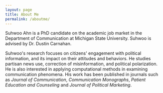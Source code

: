 ```yaml
---
layout: page
title: About Me
permalink: /aboutme/
---
```


Suhwoo Ahn is a PhD candidate on the academic job market in the Department of Communication at Michigan State University. Suhwoo is advised by Dr. Dustin Carnahan.

Suhwoo's research focuses on citizens' engagement with political information, and its impact on their attitudes and behaviors. He studies partisan news use, correction of misinformation, and political polarization. He is also interested in applying computational methods in examining communication phenomena. His work has been published in journals such as *Journal of Communication*, *Communication Monographs*, *Patient Education and Counseling* and *Journal of Political Marketing*.
